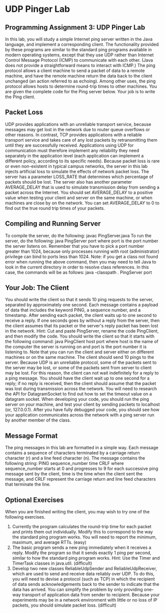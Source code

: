 # UDP Pinger Lab

## Programming Assignment 3: UDP Pinger Lab
In this lab, you will study a simple Internet ping server written in the Java language, and implement a corresponding client. The functionality provided by these programs are similar to the standard ping programs available in modern operating systems, except
that they use UDP rather than Internet Control Message Protocol (ICMP) to
communicate with each other. (Java does not provide a straightforward means to
interact with ICMP.)
The ping protocol allows a client machine to send a packet of data to a remote machine,
and have the remote machine return the data back to the client unchanged (an action
referred to as echoing). Among other uses, the ping protocol allows hosts to determine
round-trip times to other machines.
You are given the complete code for the Ping server below. Your job is to write the
Ping client.

## Packet Loss
UDP provides applications with an unreliable transport service, because messages may
get lost in the network due to router queue overflows or other reasons. In contrast, TCP
provides applications with a reliable transport service and takes care of any lost packets
by retransmitting them until they are successfully received. Applications using UDP for
communication must therefore implement any reliability they need separately in the
application level (each application can implement a different policy, according to its
specific needs).
Because packet loss is rare or even non-existent in typical campus networks, the server
in this lab injects artificial loss to simulate the effects of network packet loss. The server
has a parameter LOSS_RATE that determines which percentage of packets should be
lost.
The server also has another parameter AVERAGE_DELAY that is used to simulate
transmission delay from sending a packet across the Internet. You should set
AVERAGE_DELAY to a positive value when testing your client and server on the
same machine, or when machines are close by on the network. You can set
AVERAGE_DELAY to 0 to find out the true round trip times of your packets.

## Compiling and Running Server
To compile the server, do the following:
 javac PingServer.java
To run the server, do the following:
 java PingServer port
where port is the port number the server listens on. Remember that you have to pick a
port number greater than 1024, because only processes running with root
(administrator) privilege can bind to ports less than 1024.
Note: if you get a class not found error when running the above command, then you
may need to tell Java to look in the current directory in order to resolve class references.
In this case, the commands will be as follows:
 java -classpath . PingServer port

## Your Job: The Client
You should write the client so that it sends 10 ping requests to the server, separated by
approximately one second. Each message contains a payload of data that includes the
keyword PING, a sequence number, and a timestamp. After sending each packet, the
client waits up to one second to receive a reply. If one seconds goes by without a reply
from the server, then the client assumes that its packet or the server's reply packet has
been lost in the network.
Hint: Cut and paste PingServer, rename the code PingClient, and then modify the code.
You should write the client so that it starts with the following command:
 java PingClient host port
where host is the name of the computer the server is running on and port is the port
number it is listening to. Note that you can run the client and server either on different
machines or on the same machine.
The client should send 10 pings to the server. Because UDP is an unreliable protocol,
some of the packets sent to the server may be lost, or some of the packets sent from
server to client may be lost. For this reason, the client can not wait indefinitely for a
reply to a ping message. You should have the client wait up to one second for a reply; if
no reply is received, then the client should assume that the packet was lost during
transmission across the network. You will need to research the API for DatagramSocket
to find out how to set the timeout value on a datagram socket.
When developing your code, you should run the ping server on your machine, and test
your client by sending packets to localhost (or, 127.0.0.1). After you have fully
debugged your code, you should see how your application communicates across the
network with a ping server run by another member of the class.

## Message Format
The ping messages in this lab are formatted in a simple way. Each message contains a
sequence of characters terminated by a carriage return character (r) and a line feed
character (n). The message contains the following string:
 PING sequence_number time CRLF
where sequence_number starts at 0 and progresses to 9 for each successive ping
message sent by the client, time is the time when the client sent the message, and CRLF
represent the carriage return and line feed characters that terminate the line. 

## Optional Exercises
When you are finished writing the client, you may wish to try one of the following
exercises.
1) Currently the program calculates the round-trip time for each packet and prints them
out individually. Modify this to correspond to the way the standard ping program works.
You will need to report the minimum, maximum, and average RTTs. (easy)
2) The basic program sends a new ping immediately when it receives a reply. Modify
the program so that it sends exactly 1 ping per second, similar to how the standard ping
program works. Hint: Use the Timer and TimerTask classes in java.util. (difficult)
3) Develop two new classes ReliableUdpSender and ReliableUdpReceiver, which are
used to send and receive data reliably over UDP. To do this, you will need to devise a
protocol (such as TCP) in which the recipient of data sends acknowledgements back to
the sender to indicate that the data has arrived. You can simplify the problem by only
providing one-way transport of application data from sender to recipient. Because your
experiments may be in a network environment with little or no loss of IP packets, you
should simulate packet loss. (difficult) 